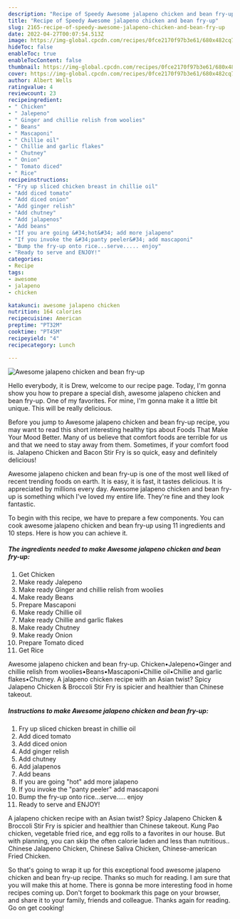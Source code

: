 ```yaml
---
description: "Recipe of Speedy Awesome jalapeno chicken and bean fry-up"
title: "Recipe of Speedy Awesome jalapeno chicken and bean fry-up"
slug: 2165-recipe-of-speedy-awesome-jalapeno-chicken-and-bean-fry-up
date: 2022-04-27T00:07:54.513Z
image: https://img-global.cpcdn.com/recipes/0fce2170f97b3e61/680x482cq70/awesome-jalapeno-chicken-and-bean-fry-up-recipe-main-photo.jpg
hideToc: false
enableToc: true
enableTocContent: false
thumbnail: https://img-global.cpcdn.com/recipes/0fce2170f97b3e61/680x482cq70/awesome-jalapeno-chicken-and-bean-fry-up-recipe-main-photo.jpg
cover: https://img-global.cpcdn.com/recipes/0fce2170f97b3e61/680x482cq70/awesome-jalapeno-chicken-and-bean-fry-up-recipe-main-photo.jpg
author: Albert Wells
ratingvalue: 4
reviewcount: 23
recipeingredient:
- " Chicken"
- " Jalepeno"
- " Ginger and chillie relish from woolies"
- " Beans"
- " Mascaponi"
- " Chillie oil"
- " Chillie and garlic flakes"
- " Chutney"
- " Onion"
- " Tomato diced"
- " Rice"
recipeinstructions:
- "Fry up sliced chicken breast in chillie oil"
- "Add diced tomato"
- "Add diced onion"
- "Add ginger relish"
- "Add chutney"
- "Add jalapenos"
- "Add beans"
- "If you are going &#34;hot&#34; add more jalapeno"
- "If you invoke the &#34;panty peeler&#34; add mascaponi"
- "Bump the fry-up onto rice...serve..... enjoy"
- "Ready to serve and ENJOY!"
categories:
- Recipe
tags:
- awesome
- jalapeno
- chicken

katakunci: awesome jalapeno chicken 
nutrition: 164 calories
recipecuisine: American
preptime: "PT32M"
cooktime: "PT45M"
recipeyield: "4"
recipecategory: Lunch

---
```



![Awesome jalapeno chicken and bean fry-up](https://img-global.cpcdn.com/recipes/0fce2170f97b3e61/680x482cq70/awesome-jalapeno-chicken-and-bean-fry-up-recipe-main-photo.jpg)

Hello everybody, it is Drew, welcome to our recipe page. Today, I'm gonna show you how to prepare a special dish, awesome jalapeno chicken and bean fry-up. One of my favorites. For mine, I'm gonna make it a little bit unique. This will be really delicious.

Before you jump to Awesome jalapeno chicken and bean fry-up recipe, you may want to read this short interesting healthy tips about Foods That Make Your Mood Better. Many of us believe that comfort foods are terrible for us and that we need to stay away from them. Sometimes, if your comfort food is. Jalapeno Chicken and Bacon Stir Fry is so quick, easy and definitely delicious!

Awesome jalapeno chicken and bean fry-up is one of the most well liked of recent trending foods on earth. It is easy, it is fast, it tastes delicious. It is appreciated by millions every day. Awesome jalapeno chicken and bean fry-up is something which I've loved my entire life. They're fine and they look fantastic.


To begin with this recipe, we have to prepare a few components. You can cook awesome jalapeno chicken and bean fry-up using 11 ingredients and 10 steps. Here is how you can achieve it.

<!--inarticleads1-->

##### The ingredients needed to make Awesome jalapeno chicken and bean fry-up:

1. Get  Chicken
1. Make ready  Jalepeno
1. Make ready  Ginger and chillie relish from woolies
1. Make ready  Beans
1. Prepare  Mascaponi
1. Make ready  Chillie oil
1. Make ready  Chillie and garlic flakes
1. Make ready  Chutney
1. Make ready  Onion
1. Prepare  Tomato diced
1. Get  Rice


Awesome jalapeno chicken and bean fry-up. Chicken•Jalepeno•Ginger and chillie relish from woolies•Beans•Mascaponi•Chillie oil•Chillie and garlic flakes•Chutney. A jalapeno chicken recipe with an Asian twist? Spicy Jalapeno Chicken &amp; Broccoli Stir Fry is spicier and healthier than Chinese takeout. 

<!--inarticleads2-->

##### Instructions to make Awesome jalapeno chicken and bean fry-up:

1. Fry up sliced chicken breast in chillie oil
1. Add diced tomato
1. Add diced onion
1. Add ginger relish
1. Add chutney
1. Add jalapenos
1. Add beans
1. If you are going &#34;hot&#34; add more jalapeno
1. If you invoke the &#34;panty peeler&#34; add mascaponi
1. Bump the fry-up onto rice...serve..... enjoy
1. Ready to serve and ENJOY!

A jalapeno chicken recipe with an Asian twist? Spicy Jalapeno Chicken &amp; Broccoli Stir Fry is spicier and healthier than Chinese takeout. Kung Pao chicken, vegetable fried rice, and egg rolls to a favorites in our house. But with planning, you can skip the often calorie laden and less than nutritious.. Chinese Jalapeno Chicken, Chinese Saliva Chicken, Chinese-american Fried Chicken. 

So that's going to wrap it up for this exceptional food awesome jalapeno chicken and bean fry-up recipe. Thanks so much for reading. I am sure that you will make this at home. There is gonna be more interesting food in home recipes coming up. Don't forget to bookmark this page on your browser, and share it to your family, friends and colleague. Thanks again for reading. Go on get cooking!
